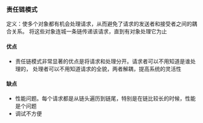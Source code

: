 ### 责任链模式

定义：使多个对象都有机会处理请求，从而避免了请求的发送者和接受者之间的耦合关系。
将这些对象连城一条链传递该请求，直到有对象处理它为止

#### 优点
- 责任链模式非常显著的优点是将请求和处理分开。请求者可以不用知道是谁处理的，
  处理者可以不用知道请求的全貌，两者解耦，提高系统的灵活性
  
#### 缺点
- 性能问题。每个请求都是从链头遍历到链尾，特别是在链比较长的时候，性能是个问题
- 调试不方便